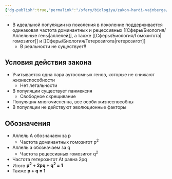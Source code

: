 ```yaml
---
{"dg-publish":true,"permalink":"/sfery/biologiya/zakon-hardi-vajnberga/","tags":["Генетика"]}
---
```


- В идеальной популяции из поколения в поколение поддерживается одинаковая частота доминантных и рецессивных [[Сферы/Биология/Аллельные гены\|аллелей]], а также [[Сферы/Биология/Гомозигота\|гомозигот]] и [[Сферы/Биология/Гетерозигота\|гетерозигот]] 
	- В реальности не существует!!
## Условия действия закона 
- Учитывается одна пара аутосомных генов, которые не снижают жизнеспособности
	- Нет летальности 
- В популяции существует панмексия 
	- Свободное скрещивание 
- Популяция многочисленна, все особи жизнеспособны
- В популяции не действуют эволюционные факторы 
## Обозначения 
- Аллель А обозначаем за p 
	- Частота доминантных гомозигот p<sup>2</sup>
- Аллель а обозначаем за q
	- Частота рецессивных гомозигот q<sup>2</sup>
- Частота гетерозигот At равна 2pq
- Итого **p<sup>2</sup> + 2pq + q<sup>2</sup> = 1**
- Также **p + q = 1**
